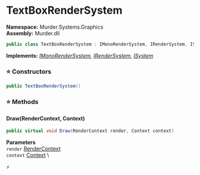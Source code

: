 # TextBoxRenderSystem

**Namespace:** Murder.Systems.Graphics \
**Assembly:** Murder.dll

```csharp
public class TextBoxRenderSystem : IMonoRenderSystem, IRenderSystem, ISystem
```

**Implements:** _[IMonoRenderSystem](../..//Murder/Core/Graphics/IMonoRenderSystem.html), [IRenderSystem](../..//Bang/Systems/IRenderSystem.html), [ISystem](../..//Bang/Systems/ISystem.html)_

### ⭐ Constructors
```csharp
public TextBoxRenderSystem()
```

### ⭐ Methods
#### Draw(RenderContext, Context)
```csharp
public virtual void Draw(RenderContext render, Context context)
```

**Parameters** \
`render` [RenderContext](../..//Murder/Core/Graphics/RenderContext.html) \
`context` [Context](../..//Bang/Contexts/Context.html) \



⚡